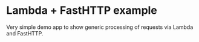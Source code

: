 # Lambda + FastHTTP example

Very simple demo app to show generic processing of requests via Lambda and FastHTTP.
